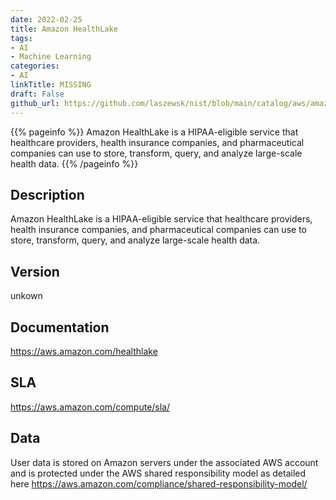 ```yaml
---
date: 2022-02-25
title: Amazon HealthLake
tags: 
- AI
- Machine Learning
categories: 
- AI
linkTitle: MISSING
draft: False         
github_url: https://github.com/laszewsk/nist/blob/main/catalog/aws/amazon-healthlake.yaml
---
```


{{% pageinfo %}}
Amazon HealthLake is a HIPAA-eligible service that healthcare providers, health insurance companies, and pharmaceutical companies can use to store, transform, query, and analyze large-scale health data.
{{% /pageinfo %}}

## Description

Amazon HealthLake is a HIPAA-eligible service that healthcare providers, health insurance companies, and pharmaceutical companies can use to store, transform, query, and analyze large-scale health data.

## Version

unkown

## Documentation

https://aws.amazon.com/healthlake

## SLA

https://aws.amazon.com/compute/sla/

## Data

User data is stored on Amazon servers under the associated AWS account and is protected under the AWS shared responsibility model as detailed here https://aws.amazon.com/compliance/shared-responsibility-model/
